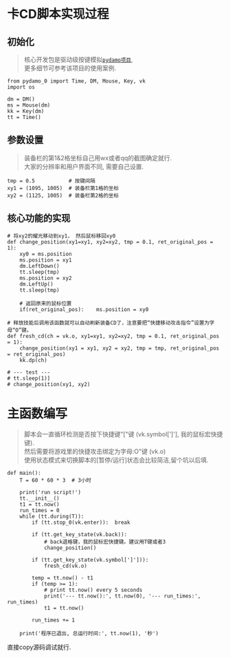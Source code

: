 # 卡CD脚本实现过程
## 初始化
> 核心开发包是驱动级按键模拟[`pydamo项目`](https://github.com/bode135/pydamo),<br>
> 更多细节可参考该项目的使用案例.
```
from pydamo_0 import Time, DM, Mouse, Key, vk
import os

dm = DM()
ms = Mouse(dm)
kk = Key(dm)
tt = Time()
```
## 参数设置
> 装备栏的第1&2格坐标自己用wx或者qq的截图确定就行.
> <br>大家的分辨率和用户界面不同, 需要自己设置.
```
tmp = 0.5           # 按键间隔
xy1 = (1095, 1005)  # 装备栏第1格的坐标
xy2 = (1125, 1005)  # 装备栏第2格的坐标
```
## 核心功能的实现
> 
```
# 将xy2的耀光移动到xy1， 然后鼠标移回xy0
def change_position(xy1=xy1, xy2=xy2, tmp = 0.1, ret_original_pos = 1):
    xy0 = ms.position
    ms.position = xy1
    dm.LeftDown()
    tt.sleep(tmp)
    ms.position = xy2
    dm.LeftUp()
    tt.sleep(tmp)

    # 返回原来的鼠标位置
    if(ret_original_pos):    ms.position = xy0

# 释放技能后调用该函数就可以自动刷新装备CD了，注意要把“快捷移动攻击指令”设置为字母“O”键。
def fresh_cd(ch = vk.o, xy1=xy1, xy2=xy2, tmp = 0.1, ret_original_pos = 1):
    change_position(xy1 = xy1, xy2 = xy2, tmp = tmp, ret_original_pos = ret_original_pos)
    kk.dp(ch)

# --- test ---
# tt.sleep(1)]
# change_position(xy1, xy2)
```
# 主函数编写
> 脚本会一直循环检测是否按下快捷键"["键 (vk.symbol[']'], 我的鼠标宏快捷键).
> <br>然后需要将游戏里的快捷攻击绑定为字母:O"键 (vk.o)
> <br>使用状态模式来切换脚本的[暂停/运行]状态会比较简洁,留个坑以后填.
```
def main():
    T = 60 * 60 * 3  # 3小时

    print('run script!')
    tt.__init__()
    t1 = tt.now()
    run_times = 0
    while (tt.during(T)):
        if (tt.stop_0(vk.enter)):  break

        if (tt.get_key_state(vk.back)):
            # back退格键，我的鼠标宏快捷键。建议用T键或者3
            change_position()

        if (tt.get_key_state(vk.symbol[']'])):
            fresh_cd(vk.o)

        temp = tt.now() - t1
        if (temp >= 1):
            # print tt.now() every 5 seconds
            print('--- tt.now():', tt.now(0), '--- run_times:', run_times)
            t1 = tt.now()

        run_times += 1
    
    print('程序已退出, 总运行时间:', tt.now(1), '秒')
```
直接copy源码调试就行.<br>

